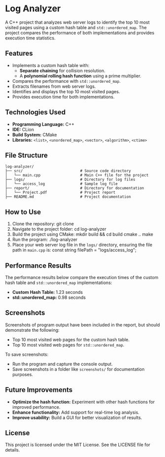 # Log Analyzer

A C++ project that analyzes web server logs to identify the top 10 most visited pages using a custom hash table and `std::unordered_map`. The project compares the performance of both implementations and provides execution time statistics.

## Features
- Implements a custom hash table with:
    - **Separate chaining** for collision resolution.
    - A **polynomial rolling hash function** using a prime multiplier.
- Compares the performance with `std::unordered_map`.
- Extracts filenames from web server logs.
- Identifies and displays the top 10 most visited pages.
- Provides execution time for both implementations.

## Technologies Used
- **Programming Language:** C++
- **IDE:** CLion
- **Build System:** CMake
- **Libraries:** `<list>`, `<unordered_map>`, `<vector>`, `<algorithm>`, `<ctime>`

## File Structure
```plaintext
log-analyzer/
├── src/                          # Source code directory
│   └── main.cpp                  # Main C++ file for the project
├── logs/                         # Directory for log files
│   └── access_log                # Sample log file
├── report/                       # Directory for documentation
│   └── Project.pdf               # Project report
├── README.md                     # Project documentation
```

## How to Use
1. Clone the repository:
   git clone <repository-url>
2. Navigate to the project folder:
   cd log-analyzer
3. Build the project using CMake:
   mkdir build && cd build
   cmake ..
   make
4. Run the program:
   ./log-analyzer
5. Place your web server log file in the `logs/` directory, ensuring the file path in `main.cpp` is:
   const string filePath = "logs/access_log";

## Performance Results
The performance results below compare the execution times of the custom hash table and `std::unordered_map` implementations:

- **Custom Hash Table:** 1.23 seconds
- **std::unordered_map:** 0.98 seconds

## Screenshots
Screenshots of program output have been included in the report, but should demonstrate the following:
- Top 10 most visited web pages for the custom hash table.
- Top 10 most visited web pages for `std::unordered_map`.

To save screenshots:
- Run the program and capture the console output.
- Save screenshots in a folder like `screenshots/` for documentation purposes.

## Future Improvements
- **Optimize the hash function:** Experiment with other hash functions for improved performance.
- **Enhance functionality:** Add support for real-time log analysis.
- **Improve usability:** Build a GUI for better visualization of results.

## License
This project is licensed under the MIT License. See the LICENSE file for details.
